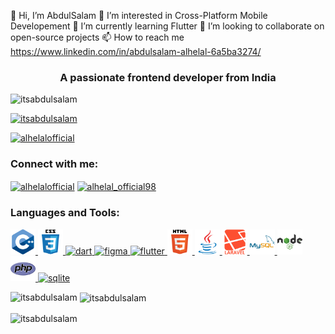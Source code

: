 
👋 Hi, I’m AbdulSalam
👀 I’m interested in Cross-Platform Mobile Developement
🌱 I’m currently learning Flutter
💞️ I’m looking to collaborate on open-source projects
📫 How to reach me https://www.linkedin.com/in/abdulsalam-alhelal-6a5ba3274/

<h3 align="center">A passionate frontend developer from India</h3>

<p align="left"> <img src="https://komarev.com/ghpvc/?username=itsabdulsalam&label=Profile%20views&color=0e75b6&style=flat" alt="itsabdulsalam" /> </p>

<p align="left"> <a href="https://github.com/ryo-ma/github-profile-trophy"><img src="https://github-profile-trophy.vercel.app/?username=itsabdulsalam" alt="itsabdulsalam" /></a> </p>

<p align="left"> <a href="https://twitter.com/alhelalofficial" target="blank"><img src="https://img.shields.io/twitter/follow/alhelalofficial?logo=twitter&style=for-the-badge" alt="alhelalofficial" /></a> </p>

<h3 align="left">Connect with me:</h3>
<p align="left">
<a href="https://twitter.com/alhelalofficial" target="blank"><img align="center" src="https://raw.githubusercontent.com/rahuldkjain/github-profile-readme-generator/master/src/images/icons/Social/twitter.svg" alt="alhelalofficial" height="30" width="40" /></a>
<a href="https://instagram.com/alhelal_official98" target="blank"><img align="center" src="https://raw.githubusercontent.com/rahuldkjain/github-profile-readme-generator/master/src/images/icons/Social/instagram.svg" alt="alhelal_official98" height="30" width="40" /></a>
</p>

<h3 align="left">Languages and Tools:</h3>
<p align="left"> <a href="https://www.w3schools.com/cpp/" target="_blank" rel="noreferrer"> <img src="https://raw.githubusercontent.com/devicons/devicon/master/icons/cplusplus/cplusplus-original.svg" alt="cplusplus" width="40" height="40"/> </a> <a href="https://www.w3schools.com/css/" target="_blank" rel="noreferrer"> <img src="https://raw.githubusercontent.com/devicons/devicon/master/icons/css3/css3-original-wordmark.svg" alt="css3" width="40" height="40"/> </a> <a href="https://dart.dev" target="_blank" rel="noreferrer"> <img src="https://www.vectorlogo.zone/logos/dartlang/dartlang-icon.svg" alt="dart" width="40" height="40"/> </a> <a href="https://www.figma.com/" target="_blank" rel="noreferrer"> <img src="https://www.vectorlogo.zone/logos/figma/figma-icon.svg" alt="figma" width="40" height="40"/> </a> <a href="https://flutter.dev" target="_blank" rel="noreferrer"> <img src="https://www.vectorlogo.zone/logos/flutterio/flutterio-icon.svg" alt="flutter" width="40" height="40"/> </a> <a href="https://www.w3.org/html/" target="_blank" rel="noreferrer"> <img src="https://raw.githubusercontent.com/devicons/devicon/master/icons/html5/html5-original-wordmark.svg" alt="html5" width="40" height="40"/> </a> <a href="https://www.java.com" target="_blank" rel="noreferrer"> <img src="https://raw.githubusercontent.com/devicons/devicon/master/icons/java/java-original.svg" alt="java" width="40" height="40"/> </a> <a href="https://laravel.com/" target="_blank" rel="noreferrer"> <img src="https://raw.githubusercontent.com/devicons/devicon/master/icons/laravel/laravel-plain-wordmark.svg" alt="laravel" width="40" height="40"/> </a> <a href="https://www.mysql.com/" target="_blank" rel="noreferrer"> <img src="https://raw.githubusercontent.com/devicons/devicon/master/icons/mysql/mysql-original-wordmark.svg" alt="mysql" width="40" height="40"/> </a> <a href="https://nodejs.org" target="_blank" rel="noreferrer"> <img src="https://raw.githubusercontent.com/devicons/devicon/master/icons/nodejs/nodejs-original-wordmark.svg" alt="nodejs" width="40" height="40"/> </a> <a href="https://www.php.net" target="_blank" rel="noreferrer"> <img src="https://raw.githubusercontent.com/devicons/devicon/master/icons/php/php-original.svg" alt="php" width="40" height="40"/> </a> <a href="https://www.sqlite.org/" target="_blank" rel="noreferrer"> <img src="https://www.vectorlogo.zone/logos/sqlite/sqlite-icon.svg" alt="sqlite" width="40" height="40"/> </a> </p>

<p><img align="left" src="https://github-readme-stats.vercel.app/api/top-langs?username=itsabdulsalam&show_icons=true&locale=en&layout=compact" alt="itsabdulsalam" /></p>

<p>&nbsp;<img align="center" src="https://github-readme-stats.vercel.app/api?username=itsabdulsalam&show_icons=true&locale=en" alt="itsabdulsalam" /></p>

<p><img align="center" src="https://github-readme-streak-stats.herokuapp.com/?user=itsabdulsalam&" alt="itsabdulsalam" /></p>
